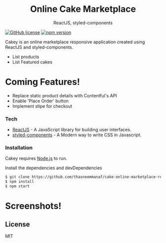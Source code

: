 <h1 align="center">
Online Cake Marketplace
</h1>
<p align="center">
 ReactJS, styled-components
</p>

[![GitHub license](https://img.shields.io/badge/license-MIT-blue.svg)](https://github.com/facebook/react/blob/master/LICENSE) [![npm version](https://img.shields.io/npm/v/react.svg?style=flat)](https://www.npmjs.com/package/react)

Cakey is an online marketplace responsive application created using ReactJS and styled-components.

- List products
- List Featured cakes

# Coming Features!

- Replace static product details with Contentful's API
- Enable 'Place Order' button
- Implement stipe for checkout

### Tech

- [ReactJS](https://reactjs.org/) - A JavaScript library for building user interfaces.
- [styled-components](https://styled-components.com/) - A Modern way to write CSS in Javascript.

### Installation

Cakey requires [Node.js](https://nodejs.org/) to run.

Install the dependencies and devDependencies

```sh
$ git clone https://github.com/thasneemmanaf/cake-online-marketplace-reactjs.git
$ npm install
$ npm start
```

# Screenshots!

## License

MIT

